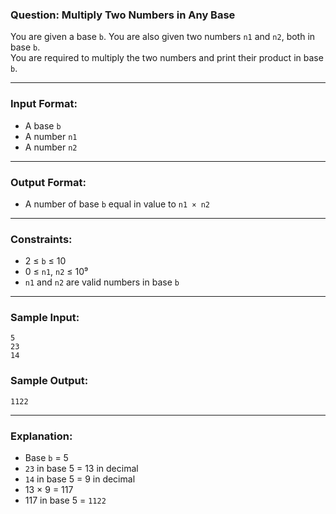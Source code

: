 ### Question: Multiply Two Numbers in Any Base

You are given a base `b`. You are also given two numbers `n1` and `n2`, both in base `b`.  
You are required to multiply the two numbers and print their product in base `b`.

---

### Input Format:
- A base `b`  
- A number `n1`  
- A number `n2`

---

### Output Format:
- A number of base `b` equal in value to `n1 × n2`

---

### Constraints:
- 2 ≤ `b` ≤ 10  
- 0 ≤ `n1`, `n2` ≤ 10⁹  
- `n1` and `n2` are valid numbers in base `b`

---

### Sample Input:
```
5
23
14
```

### Sample Output:
```
1122
```

---

### Explanation:
- Base `b` = 5  
- `23` in base 5 = 13 in decimal  
- `14` in base 5 = 9 in decimal  
- 13 × 9 = 117  
- 117 in base 5 = `1122`
